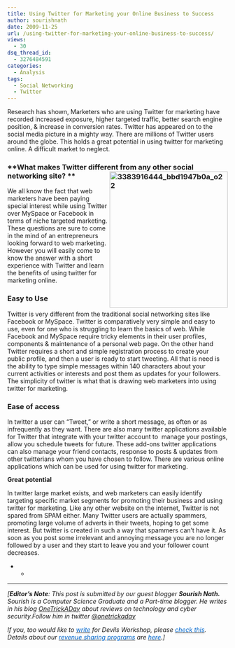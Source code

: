 ```yaml
---
title: Using Twitter for Marketing your Online Business to Success
author: sourishnath
date: 2009-11-25
url: /using-twitter-for-marketing-your-online-business-to-success/
views:
  - 30
dsq_thread_id:
  - 3276484591
categories:
  - Analysis
tags:
  - Social Networking
  - Twitter
---
```

<p class="MsoNormal" style="text-align: left;margin: 0in 0in 10pt">
  Research has shown, Marketers who are using Twitter for marketing have recorded increased exposure, higher targeted traffic, better search engine position, & increase in conversion rates. Twitter has appeared on to the social media picture in a mighty way. There are millions of Twitter users around the globe. This holds a great potential in using twitter for marketing online. A difficult market to neglect.
</p>

### **What makes Twitter different from any other social networking site?[<img class="wp-image-53098" style="border-bottom: 0px;border-left: 0px;margin-left: 0px;border-top: 0px;margin-right: 0px;border-right: 0px" src="http://cdn.devilsworkshop.org/files/2009/11/3383916444_bbd1947b0a_o22_thumb.jpg" border="0" alt="3383916444_bbd1947b0a_o22" width="270" height="311" align="right" />][1] **

<p class="MsoNormal" style="margin: 0in 0in 10pt">
  We all know the fact that web marketers have been paying special interest while using Twitter over MySpace or Facebook in terms of niche targeted marketing. These questions are sure to come in the mind of an entrepreneurs looking forward to web marketing. However you will easily come to know the answer with a short experience with Twitter and learn the benefits of using twitter for marketing online.
</p>

### **Easy to Use**

<p class="MsoNormal" style="margin: 0in 0in 10pt">
  Twitter is very different from the traditional social networking sites like Facebook or MySpace. Twitter is comparatively very simple and easy to use, even for one who is struggling to learn the basics of web. While Facebook and MySpace require tricky elements in their user profiles, components & maintenance of a personal web page. On the other hand Twitter requires a short and simple registration process to create your public profile, and then a user is ready to start tweeting. All that is need is the ability to type simple messages within 140 characters about your current activities or interests and post them as updates for your followers. The simplicity of twitter is what that is drawing web marketers into using twitter for marketing.
</p>

### **Ease of access**

<p class="MsoNormal" style="margin: 0in 0in 10pt">
  In twitter a user can &#8220;Tweet,&#8221; or write a short message, as often or as infrequently as they want. There are also many twitter applications available for Twitter that integrate with your twitter account to  manage your postings, allow you schedule tweets for future. These add-ons twitter applications can also manage your friend contacts, response to posts & updates from other twitterians whom you have chosen to follow. There are various online applications which can be used for using twitter for marketing.
</p>

<p class="MsoNormal" style="margin: 0in 0in 10pt">
  <strong>Great potential</strong>
</p>

<p class="MsoNormal" style="margin: 0in 0in 10pt">
  In twitter large market exists, and web marketers can easily identify targeting specific market segments for promoting their business and using twitter for marketing. Like any other website on the internet, Twitter is not spared from SPAM either. Many Twitter users are actually spammers, promoting large volume of adverts in their tweets, hoping to get some interest. But twitter is created in such a way that spammers can’t have it. As soon as you post some irrelevant and annoying message you are no longer followed by a user and they start to leave you and your follower count decreases.
</p>

* *

* * *

*[**Editor&#8217;s Note**: This post is submitted by our guest blogger **Sourish Nath.** Sourish is a Computer Science Graduate and a Part-time blogger. He writes in his blog *<a href="http://www.onetrickaday.com/" onclick="_gaq.push(['_trackEvent', 'outbound-article', 'http://www.onetrickaday.com/', 'OneTrickADay']);" target="_blank"><em>OneTrickADay</em></a> *about reviews on technology and cyber security**.Follow him in twitter <a href="http://www.twitter.com/onetrickaday" onclick="_gaq.push(['_trackEvent', 'outbound-article', 'http://www.twitter.com/onetrickaday', '@onetrickaday']);" rel="nofollow">@onetrickaday</a>*</p> 

*If you, too would like to [<span style="color: #0066cc">write</span>][2] for Devils Workshop, please [<span style="color: #0066cc">check this</span>][2]. Details about our [<span style="color: #0066cc">revenue sharing programs</span>][2] are [<span style="color: #0066cc">here</span>][2].]*

 [1]: http://cdn.devilsworkshop.org/files/2009/11/3383916444_bbd1947b0a_o22.jpg
 [2]: http://devilsworkshop.org/join-dw/
